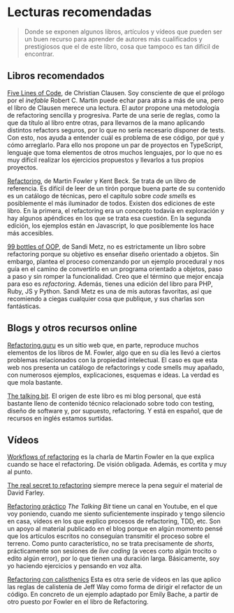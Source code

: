 # Lecturas recomendadas

> Donde se exponen algunos libros, artículos y vídeos que pueden ser un buen recurso para aprender de autores más cualificados y prestigiosos que el de este libro, cosa que tampoco es tan difícil de encontrar.

## Libros recomendados

[Five Lines of Code](https://www.manning.com/books/five-lines-of-code), de Christian Clausen. Soy consciente de que el prólogo por el _inefable_ Robert C. Martin puede echar para atrás a más de una, pero el libro de Clausen merece una lectura. El autor propone una metodología de refactoring sencilla y progresiva. Parte de una serie de reglas, como la que da título al libro entre otras, para llevarnos de la mano aplicando distintos refactors seguros, por lo que no sería necesario disponer de tests. Con esto, nos ayuda a entender cuál es problema de ese código, por qué y cómo arreglarlo. Para ello nos propone un par de proyectos en TypeScript, lenguaje que toma elementos de otros muchos lenguajes, por lo que no es muy difícil realizar los ejercicios propuestos y llevarlos a tus propios proyectos. 

[Refactoring](https://refactoring.com), de Martin Fowler y Kent Beck. Se trata de un libro de referencia. Es difícil de leer de un tirón porque buena parte de su contenido es un catálogo de técnicas, pero el capítulo sobre _code smells_ es posiblemente el más iluminador de todos. Existen dos ediciones de este libro. En la primera, el refactoring era un concepto todavía en exploración y hay algunos apéndices en los que se trata esa cuestión. En la segunda edición, los ejemplos están en Javascript, lo que posiblemente los hace más accesibles.

[99 bottles of OOP](https://sandimetz.com/99bottles), de Sandi Metz, no es estrictamente un libro sobre refactoring porque su objetivo es enseñar diseño orientado a objetos. Sin embargo, plantea el proceso comenzando por un ejemplo procedural y nos guía en el camino de convertirlo en un programa orientado a objetos, paso a paso y sin romper la funcionalidad. Creo que el término que mejor encaja para eso es _refactoring_. Además, tienes una edición del libro para PHP, Ruby, JS y Python. Sandi Metz es una de mis autoras favoritas, así que recomiendo a ciegas cualquier cosa que publique, y sus charlas son fantásticas.

## Blogs y otros recursos online

[Refactoring.guru](https://refactoring.guru/refactoring) es un sitio web que, en parte, reproduce muchos elementos de los libros de M. Fowler, algo que en su día les llevó a ciertos problemas relacionados con la propiedad intelectual. El caso es que esta web nos presenta un catálogo de refactorings y code smells muy apañado, con numerosos ejemplos, explicaciones, esquemas e ideas. La verdad es que mola bastante.

[The talking bit](https://franiglesias.github.io/tag/refactoring/). El origen de este libro es mi blog personal, que está bastante lleno de contenido técnico relacionado sobre todo con testing, diseño de software y, por supuesto, refactoring. Y está en español, que de recursos en inglés estamos surtidas.

## Vídeos

[Workflows of refactoring](https://youtu.be/vqEg37e4Mkw?si=csOr06PlyZxC_0L-) es la charla de Martin Fowler en la que explica cuando se hace el refactoring. De visión obligada. Además, es cortita y muy al punto.

[The real secret to refactoring](https://youtu.be/fx-Ne_s71iY?si=mreVP0fvSoLchBuR) siempre merece la pena seguir el material de David Farley.

[Refactoring práctico](https://youtube.com/playlist?list=PLYT8quZ2BEnZzUZ9c1mIQyAupob9fZeFj&si=GPN1p6lHUvrisDnr) _The Talking Bit_ tiene un canal en Youtube, en el que voy poniendo, cuando me siento suficientemente inspirado y tengo silencio en casa, vídeos en los que explico procesos de refactoring, TDD, etc. Son un apoyo al material publicado en el blog porque en algún momento pensé que los artículos escritos no conseguían transmitir el proceso sobre el terreno. Como punto característico, no se trata precisamente de _shorts_, prácticamente son sesiones de _live coding_ (a veces corto algún trocito o edito algún error), por lo que tienen una duración larga. Básicamente, soy yo haciendo ejercicios y pensando en voz alta. 

[Refactoring con calisthenics](https://youtube.com/playlist?list=PLYT8quZ2BEnbKznU9jxeswl8IEEeMSJFL&si=M1r1KrQehUYZj1-H) Esta es otra serie de vídeos en las que aplico las reglas de calistenia de Jeff Way como forma de dirigir el refactor de un código. En concreto de un ejemplo adaptado por Emily Bache, a partir de otro puesto por Fowler en el libro de Refactoring.
